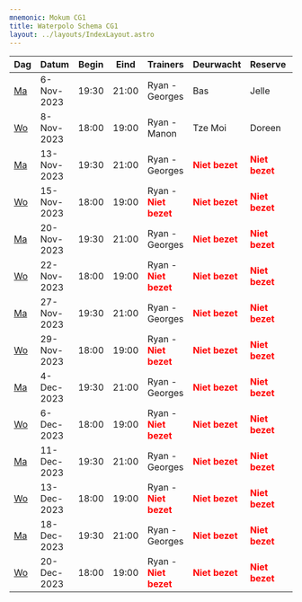 ```yaml
---
mnemonic: Mokum CG1
title: Waterpolo Schema CG1
layout: ../layouts/IndexLayout.astro
---
```

| Dag | Datum | Begin | Eind | Trainers | Deurwacht | Reserve | Programma |
|-----|-------|------|------|----------|-----------|---------|-----------|
|[Ma](/dates/2023-11-6)|6-Nov-2023|19:30|21:00|Ryan - Georges|Bas|Jelle|Droogtraining - Zwemmen - Waterpolo|
|[Wo](/dates/2023-11-8)|8-Nov-2023|18:00|19:00|Ryan - Manon|Tze Moi|Doreen|Droogtraining - Zwemmen - Waterpolo|
|[Ma](/dates/2023-11-13)|13-Nov-2023|19:30|21:00|Ryan - Georges|<span style="color:red">**Niet bezet**</span>|<span style="color:red">**Niet bezet**</span>|Droogtraining - Zwemmen - Waterpolo|
|[Wo](/dates/2023-11-15)|15-Nov-2023|18:00|19:00|Ryan - <span style="color:red">**Niet bezet**</span>|<span style="color:red">**Niet bezet**</span>|<span style="color:red">**Niet bezet**</span>|Droogtraining - Zwemmen - Waterpolo|
|[Ma](/dates/2023-11-20)|20-Nov-2023|19:30|21:00|Ryan - Georges|<span style="color:red">**Niet bezet**</span>|<span style="color:red">**Niet bezet**</span>|Droogtraining - Zwemmen - Waterpolo|
|[Wo](/dates/2023-11-22)|22-Nov-2023|18:00|19:00|Ryan - <span style="color:red">**Niet bezet**</span>|<span style="color:red">**Niet bezet**</span>|<span style="color:red">**Niet bezet**</span>|Droogtraining - Zwemmen - Waterpolo|
|[Ma](/dates/2023-11-27)|27-Nov-2023|19:30|21:00|Ryan - Georges|<span style="color:red">**Niet bezet**</span>|<span style="color:red">**Niet bezet**</span>|Droogtraining - Zwemmen - Waterpolo|
|[Wo](/dates/2023-11-29)|29-Nov-2023|18:00|19:00|Ryan - <span style="color:red">**Niet bezet**</span>|<span style="color:red">**Niet bezet**</span>|<span style="color:red">**Niet bezet**</span>|Droogtraining - Zwemmen - Waterpolo|
|[Ma](/dates/2023-12-4)|4-Dec-2023|19:30|21:00|Ryan - Georges|<span style="color:red">**Niet bezet**</span>|<span style="color:red">**Niet bezet**</span>|Droogtraining - Zwemmen - Waterpolo|
|[Wo](/dates/2023-12-6)|6-Dec-2023|18:00|19:00|Ryan - <span style="color:red">**Niet bezet**</span>|<span style="color:red">**Niet bezet**</span>|<span style="color:red">**Niet bezet**</span>|Droogtraining - Zwemmen - Waterpolo|
|[Ma](/dates/2023-12-11)|11-Dec-2023|19:30|21:00|Ryan - Georges|<span style="color:red">**Niet bezet**</span>|<span style="color:red">**Niet bezet**</span>|Droogtraining - Zwemmen - Waterpolo|
|[Wo](/dates/2023-12-13)|13-Dec-2023|18:00|19:00|Ryan - <span style="color:red">**Niet bezet**</span>|<span style="color:red">**Niet bezet**</span>|<span style="color:red">**Niet bezet**</span>|Droogtraining - Zwemmen - Waterpolo|
|[Ma](/dates/2023-12-18)|18-Dec-2023|19:30|21:00|Ryan - Georges|<span style="color:red">**Niet bezet**</span>|<span style="color:red">**Niet bezet**</span>|Droogtraining - Zwemmen - Waterpolo|
|[Wo](/dates/2023-12-20)|20-Dec-2023|18:00|19:00|Ryan - <span style="color:red">**Niet bezet**</span>|<span style="color:red">**Niet bezet**</span>|<span style="color:red">**Niet bezet**</span>|Droogtraining - Zwemmen - Waterpolo|
